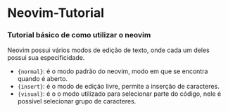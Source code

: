 # Neovim-Tutorial
### Tutorial básico de como utilizar o neovim

Neovim possui vários modos de edição de texto, onde cada um deles possui sua especificidade.
* `{normal}`: é o modo padrão do neovim, modo em que se encontra quando é aberto.
* `{insert}`: é o modo de edição livre, permite a inserção de caracteres.
* `{visual}`: é o o modo utilizado para selecionar parte do código, nele é possível selecionar grupo de caracteres.

